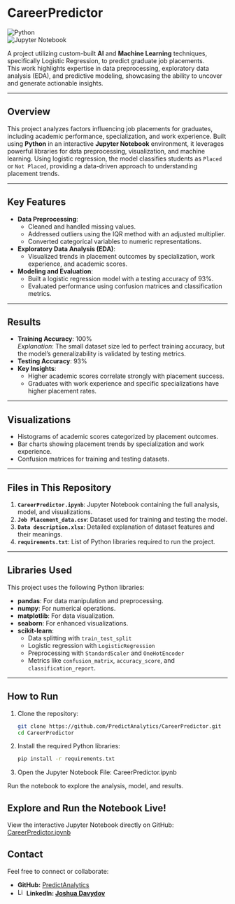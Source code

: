 # CareerPredictor

![Python](https://img.shields.io/badge/Made%20with-Python-blue)  
![Jupyter Notebook](https://img.shields.io/badge/Made%20with-Jupyter%20Notebook-orange)



A project utilizing custom-built **AI** and **Machine Learning** techniques, specifically Logistic Regression, to predict graduate job placements.  
This work highlights expertise in data preprocessing, exploratory data analysis (EDA), and predictive modeling, showcasing the ability to uncover and generate actionable insights.

---
## **Overview**

This project analyzes factors influencing job placements for graduates, including academic performance, specialization, and work experience. Built using **Python** in an interactive **Jupyter Notebook** environment, it leverages powerful libraries for data preprocessing, visualization, and machine learning. Using logistic regression, the model classifies students as `Placed` or `Not Placed`, providing a data-driven approach to understanding placement trends.

---

## **Key Features**

- **Data Preprocessing**:
  - Cleaned and handled missing values.
  - Addressed outliers using the IQR method with an adjusted multiplier.
  - Converted categorical variables to numeric representations.
- **Exploratory Data Analysis (EDA)**:
  - Visualized trends in placement outcomes by specialization, work experience, and academic scores.
- **Modeling and Evaluation**:
  - Built a logistic regression model with a testing accuracy of 93%.
  - Evaluated performance using confusion matrices and classification metrics.

---

## **Results**

- **Training Accuracy**: 100%  
  *Explanation*: The small dataset size led to perfect training accuracy, but the model’s generalizability is validated by testing metrics.
- **Testing Accuracy**: 93%  
- **Key Insights**:
  - Higher academic scores correlate strongly with placement success.
  - Graduates with work experience and specific specializations have higher placement rates.

---

## **Visualizations**

- Histograms of academic scores categorized by placement outcomes.
- Bar charts showing placement trends by specialization and work experience.
- Confusion matrices for training and testing datasets.

---

## **Files in This Repository**

1. **`CareerPredictor.ipynb`**: Jupyter Notebook containing the full analysis, model, and visualizations.
2. **`Job Placement_data.csv`**: Dataset used for training and testing the model.
3. **`Data description.xlsx`**: Detailed explanation of dataset features and their meanings.
4. **`requirements.txt`**: List of Python libraries required to run the project.

---

## **Libraries Used**

This project uses the following Python libraries:

- **pandas**: For data manipulation and preprocessing.
- **numpy**: For numerical operations.
- **matplotlib**: For data visualization.
- **seaborn**: For enhanced visualizations.
- **scikit-learn**:
  - Data splitting with `train_test_split`
  - Logistic regression with `LogisticRegression`
  - Preprocessing with `StandardScaler` and `OneHotEncoder`
  - Metrics like `confusion_matrix`, `accuracy_score`, and `classification_report`.

---

## **How to Run**

1. Clone the repository:
   ```bash
   git clone https://github.com/PredictAnalytics/CareerPredictor.git
   cd CareerPredictor
2. Install the required Python libraries:
    ```bash
   pip install -r requirements.txt
4. Open the Jupyter Notebook File:
 CareerPredictor.ipynb

Run the notebook to explore the analysis, model, and results.

## **Explore and Run the Notebook Live!**

View the interactive Jupyter Notebook directly on GitHub:
[CareerPredictor.ipynb](./CareerPredictor.ipynb)


## **Contact**
Feel free to connect or collaborate:
- **GitHub:**
[PredictAnalytics](https://github.com/PredictAnalytics) 
- <img src="https://upload.wikimedia.org/wikipedia/commons/c/ca/LinkedIn_logo_initials.png" alt="LinkedIn Logo" width="16"/>  **LinkedIn: [Joshua Davydov](https://www.linkedin.com/in/joshua-davydov/)**

